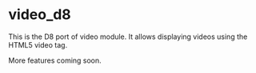 video_d8
========

This is the D8 port of video module. It allows displaying videos using the HTML5 video tag. 

More features coming soon.
